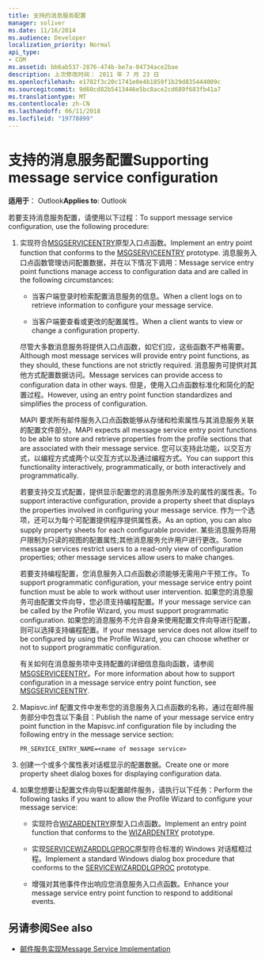 ```yaml
---
title: 支持的消息服务配置
manager: soliver
ms.date: 11/16/2014
ms.audience: Developer
localization_priority: Normal
api_type:
- COM
ms.assetid: bb6ab537-2876-474b-be7a-84734ace2bae
description: 上次修改时间： 2011 年 7 月 23 日
ms.openlocfilehash: e1782f3c20c1741e0e4b1859f1b29d835444009c
ms.sourcegitcommit: 9d60cd82b5413446e5bc8ace2cd689f683fb41a7
ms.translationtype: MT
ms.contentlocale: zh-CN
ms.lasthandoff: 06/11/2018
ms.locfileid: "19778899"
---
```

# <a name="supporting-message-service-configuration"></a><span data-ttu-id="b5ac6-103">支持的消息服务配置</span><span class="sxs-lookup"><span data-stu-id="b5ac6-103">Supporting message service configuration</span></span>
  
<span data-ttu-id="b5ac6-104">**适用于**： Outlook</span><span class="sxs-lookup"><span data-stu-id="b5ac6-104">**Applies to**: Outlook</span></span> 
  
<span data-ttu-id="b5ac6-105">若要支持消息服务配置，请使用以下过程：</span><span class="sxs-lookup"><span data-stu-id="b5ac6-105">To support message service configuration, use the following procedure:</span></span>
  
1. <span data-ttu-id="b5ac6-106">实现符合[MSGSERVICEENTRY](msgserviceentry.md)原型入口点函数。</span><span class="sxs-lookup"><span data-stu-id="b5ac6-106">Implement an entry point function that conforms to the [MSGSERVICEENTRY](msgserviceentry.md) prototype.</span></span> <span data-ttu-id="b5ac6-107">消息服务入口点函数管理访问配置数据，并在以下情况下调用：</span><span class="sxs-lookup"><span data-stu-id="b5ac6-107">Message service entry point functions manage access to configuration data and are called in the following circumstances:</span></span> 
    
   - <span data-ttu-id="b5ac6-108">当客户端登录时检索配置消息服务的信息。</span><span class="sxs-lookup"><span data-stu-id="b5ac6-108">When a client logs on to retrieve information to configure your message service.</span></span>
    
   - <span data-ttu-id="b5ac6-109">当客户端要查看或更改的配置属性。</span><span class="sxs-lookup"><span data-stu-id="b5ac6-109">When a client wants to view or change a configuration property.</span></span> 
    
   <span data-ttu-id="b5ac6-110">尽管大多数消息服务将提供入口点函数，如它们应，这些函数不严格需要。</span><span class="sxs-lookup"><span data-stu-id="b5ac6-110">Although most message services will provide entry point functions, as they should, these functions are not strictly required.</span></span> <span data-ttu-id="b5ac6-111">消息服务可提供对其他方式配置数据访问。</span><span class="sxs-lookup"><span data-stu-id="b5ac6-111">Message services can provide access to configuration data in other ways.</span></span> <span data-ttu-id="b5ac6-112">但是，使用入口点函数标准化和简化的配置过程。</span><span class="sxs-lookup"><span data-stu-id="b5ac6-112">However, using an entry point function standardizes and simplifies the process of configuration.</span></span>
    
   <span data-ttu-id="b5ac6-113">MAPI 要求所有邮件服务入口点函数能够从存储和检索属性与其消息服务关联的配置文件部分。</span><span class="sxs-lookup"><span data-stu-id="b5ac6-113">MAPI expects all message service entry point functions to be able to store and retrieve properties from the profile sections that are associated with their message service.</span></span> <span data-ttu-id="b5ac6-114">您可以支持此功能，以交互方式，以编程方式或两个以交互方式以及通过编程方式。</span><span class="sxs-lookup"><span data-stu-id="b5ac6-114">You can support this functionality interactively, programmatically, or both interactively and programmatically.</span></span>
    
   <span data-ttu-id="b5ac6-115">若要支持交互式配置，提供显示配置您的消息服务所涉及的属性的属性表。</span><span class="sxs-lookup"><span data-stu-id="b5ac6-115">To support interactive configuration, provide a property sheet that displays the properties involved in configuring your message service.</span></span> <span data-ttu-id="b5ac6-116">作为一个选项，还可以为每个可配置提供程序提供属性表。</span><span class="sxs-lookup"><span data-stu-id="b5ac6-116">As an option, you can also supply property sheets for each configurable provider.</span></span> <span data-ttu-id="b5ac6-117">某些消息服务将用户限制为只读的视图的配置属性;其他消息服务允许用户进行更改。</span><span class="sxs-lookup"><span data-stu-id="b5ac6-117">Some message services restrict users to a read-only view of configuration properties; other message services allow users to make changes.</span></span>
    
   <span data-ttu-id="b5ac6-118">若要支持编程配置，您消息服务入口点函数必须能够无需用户干预工作。</span><span class="sxs-lookup"><span data-stu-id="b5ac6-118">To support programmatic configuration, your message service entry point function must be able to work without user intervention.</span></span> <span data-ttu-id="b5ac6-119">如果您的消息服务可由配置文件向导，您必须支持编程配置。</span><span class="sxs-lookup"><span data-stu-id="b5ac6-119">If your message service can be called by the Profile Wizard, you must support programmatic configuration.</span></span> <span data-ttu-id="b5ac6-120">如果您的消息服务不允许自身来使用配置文件向导进行配置，则可以选择支持编程配置。</span><span class="sxs-lookup"><span data-stu-id="b5ac6-120">If your message service does not allow itself to be configured by using the Profile Wizard, you can choose whether or not to support programmatic configuration.</span></span>
    
   <span data-ttu-id="b5ac6-121">有关如何在消息服务项中支持配置的详细信息指向函数，请参阅[MSGSERVICEENTRY](msgserviceentry.md)。</span><span class="sxs-lookup"><span data-stu-id="b5ac6-121">For more information about how to support configuration in a message service entry point function, see [MSGSERVICEENTRY](msgserviceentry.md).</span></span>
    
2. <span data-ttu-id="b5ac6-122">Mapisvc.inf 配置文件中发布您的消息服务入口点函数的名称，通过在邮件服务部分中包含以下条目：</span><span class="sxs-lookup"><span data-stu-id="b5ac6-122">Publish the name of your message service entry point function in the Mapisvc.inf configuration file by including the following entry in the message service section:</span></span>
    
   `PR_SERVICE_ENTRY_NAME=<name of message service>`
    
3. <span data-ttu-id="b5ac6-123">创建一个或多个属性表对话框显示的配置数据。</span><span class="sxs-lookup"><span data-stu-id="b5ac6-123">Create one or more property sheet dialog boxes for displaying configuration data.</span></span>
    
4. <span data-ttu-id="b5ac6-124">如果您想要让配置文件向导以配置邮件服务，请执行以下任务：</span><span class="sxs-lookup"><span data-stu-id="b5ac6-124">Perform the following tasks if you want to allow the Profile Wizard to configure your message service:</span></span>
    
   - <span data-ttu-id="b5ac6-125">实现符合[WIZARDENTRY](wizardentry.md)原型入口点函数。</span><span class="sxs-lookup"><span data-stu-id="b5ac6-125">Implement an entry point function that conforms to the [WIZARDENTRY](wizardentry.md) prototype.</span></span> 
    
   - <span data-ttu-id="b5ac6-126">实现[SERVICEWIZARDDLGPROC](servicewizarddlgproc.md)原型符合标准的 Windows 对话框框过程。</span><span class="sxs-lookup"><span data-stu-id="b5ac6-126">Implement a standard Windows dialog box procedure that conforms to the [SERVICEWIZARDDLGPROC](servicewizarddlgproc.md) prototype.</span></span> 
    
   - <span data-ttu-id="b5ac6-127">增强对其他事件作出响应您消息服务入口点函数。</span><span class="sxs-lookup"><span data-stu-id="b5ac6-127">Enhance your message service entry point function to respond to additional events.</span></span>
    
## <a name="see-also"></a><span data-ttu-id="b5ac6-128">另请参阅</span><span class="sxs-lookup"><span data-stu-id="b5ac6-128">See also</span></span>

- [<span data-ttu-id="b5ac6-129">邮件服务实现</span><span class="sxs-lookup"><span data-stu-id="b5ac6-129">Message Service Implementation</span></span>](message-service-implementation.md)

